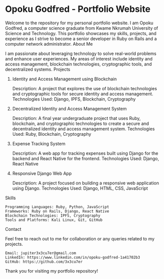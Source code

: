 # Opoku Godfred - Portfolio Website

Welcome to the repository for my personal portfolio website. I am Opoku Godfred, a computer science graduate from Kwame Nkrumah University of Science and Technology. This portfolio showcases my skills, projects, and experience as I strive to become a senior developer in Ruby on Rails and a computer network administrator.
About Me

I am passionate about leveraging technology to solve real-world problems and enhance user experiences. My areas of interest include identity and access management, blockchain technologies, cryptographic tools, and decentralized systems.
Projects
1. Identity and Access Management using Blockchain

    Description: A project that explores the use of blockchain technologies and cryptographic tools for secure identity and access management.
    Technologies Used: Django, IPFS, Blockchain, Cryptography

2. Decentralized Identity and Access Management System

    Description: A final year undergraduate project that uses Ruby, blockchain, and cryptographic technologies to create a secure and decentralized identity and access management system.
    Technologies Used: Ruby, Blockchain, Cryptography

3. Expense Tracking System

    Description: A web app for tracking expenses built using Django for the backend and React Native for the frontend.
    Technologies Used: Django, React Native

4. Responsive Django Web App

    Description: A project focused on building a responsive web application using Django.
    Technologies Used: Django, HTML, CSS, JavaScript

Skills

    Programming Languages: Ruby, Python, JavaScript
    Frameworks: Ruby on Rails, Django, React Native
    Blockchain Technologies: IPFS, Cryptography
    Tools and Platforms: Kali Linux, Git, GitHub

Contact

Feel free to reach out to me for collaboration or any queries related to my projects.

    Email: jupiter3x3cu7er@gmail.com
    LinkedIn: https://www.linkedin.com/in/opoku-godfred-1a41702b3
    GitHub: https://github.com/3x3cu7er

Thank you for visiting my portfolio repository!
